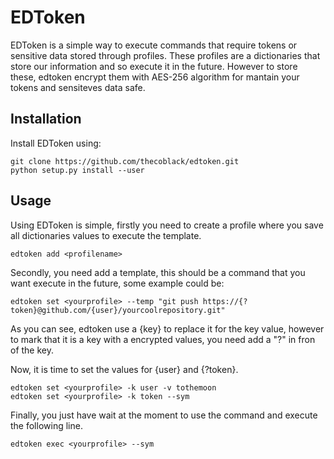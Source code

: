 # EDToken

EDToken is a simple way to execute commands that require tokens or sensitive
data stored through profiles. These profiles are a dictionaries that store our
information and so execute it in the future. However to store these, edtoken
encrypt them with AES-256 algorithm for mantain your tokens and sensiteves data
safe. 


## Installation

Install EDToken using:

    git clone https://github.com/thecoblack/edtoken.git
    python setup.py install --user

## Usage

Using EDToken is simple, firstly you need to create a profile where you save
all dictionaries values to execute the template.

    edtoken add <profilename>

Secondly, you need add a template, this should be a command that you want
execute in the future, some example could be:

    edtoken set <yourprofile> --temp "git push https://{?token}@github.com/{user}/yourcoolrepository.git"

As you can see, edtoken use a {key} to replace it for the key value, however to
mark that it is a key with a encrypted values, you need add a "?" in fron of
the key.

Now, it is time to set the values for {user} and {?token}.

    edtoken set <yourprofile> -k user -v tothemoon
    edtoken set <yourprofile> -k token --sym

Finally, you just have wait at the moment to use the command and execute the
following line.

    edtoken exec <yourprofile> --sym
